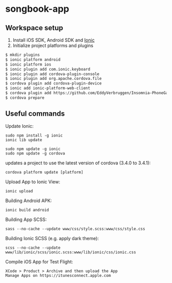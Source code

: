 songbook-app
============

## Workspace setup
1. Install iOS SDK, Android SDK and [Ionic](http://ionicframework.com/getting-started/)
2. Initialize project platforms and plugins

```bash
$ mkdir plugins
$ ionic platform android
$ ionic platform ios
$ ionic plugin add com.ionic.keyboard
$ ionic plugin add cordova-plugin-console
$ ionic plugin add org.apache.cordova.file
$ cordova plugin add cordova-plugin-device
$ ionic add ionic-platform-web-client
$ cordova plugin add https://github.com/EddyVerbruggen/Insomnia-PhoneGap-Plugin.
$ cordova prepare
```

## Useful commands

Update Ionic:

    sudo npm install -g ionic
    ionic lib update
    
    sudo npm update -g ionic
    sudo npm update -g cordova

updates a project to use the latest version of cordova (3.4.0 to 3.4.1):

    cordova platform update [platform] 

Upload App to Ionic View:

    ionic upload

Building Android APK:

    ionic build android

Building App SCSS:

    sass --no-cache --update www/css/style.scss:www/css/style.css

Building Ionic SCSS (e.g. apply dark theme):

    scss --no-cache --update www/lib/ionic/scss/ionic.scss:www/lib/ionic/css/ionic.css

Compile iOS App for Test Flight:

    XCode > Product > Archive and then upload the App
    Manage Apps on https://itunesconnect.apple.com
